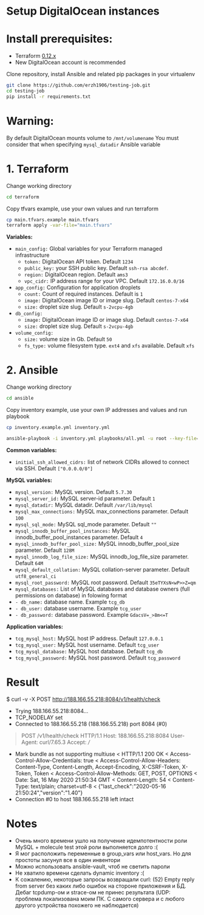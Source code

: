 # Setup DigitalOcean instances

# Install prerequisites:
  - Terraform [0.12.x](https://releases.hashicorp.com/terraform/0.12.25/terraform_0.12.25_linux_amd64.zip) 
  - New DigitalOcean account is recommended

Clone repository, install Ansible and related pip packages in your virtualenv

```sh
git clone https://github.com/erzh1906/testing-job.git
cd testing-job
pip install -r requirements.txt
```

# Warning:

By default DigitalOcean mounts volume to `/mnt/volumename`
You must consider that when specifying `mysql_datadir` Ansible variable

# 1. Terraform

Change working directory

```sh
cd terraform
```

Copy tfvars example, use your own values and run terraform

```sh
cp main.tfvars.example main.tfvars
terraform apply -var-file="main.tfvars"
```

**Variables:**
  - `main_config:` Global variables for your Terraform managed infrastructure
    - `token:` DigitalOcean API token. Default `1234`
    - `public_key:` your SSH public key. Default `ssh-rsa abcdef`.
    - `region:` DigitalOcean region. Default `ams3`
    - `vpc_cidr:` IP address range for your VPC. Default `172.16.0.0/16`
  - `app_config:` Configuration for application droplets
    - `count:` Count of required instances. Default is `1`
    - `image:` DigitalOcean image ID or image slug. Default `centos-7-x64`
    - `size:` droplet size slug. Default `s-2vcpu-4gb`
  - `db_config:`
    - `image:` DigitalOcean image ID or image slug. Default `centos-7-x64`
    - `size:` droplet size slug. Default `s-2vcpu-4gb`
  - `volume_config:`
    - `size:` volume size in Gb. Default `50`
    - `fs_type:` volume filesystem type. `ext4` and `xfs` available. Default `xfs`

# 2. Ansible 

Change working directory

```sh
cd ansible
```

Copy inventory example, use your own IP addresses and values and run playbook

```sh
cp inventory.example.yml inventory.yml

ansible-playbook -i inventory.yml playbooks/all.yml -u root --key-file=/path/to/your/private/key.rsa
```

**Common variables:**

  - `initial_ssh_allowed_cidrs:` list of network CIDRs allowed to connect via SSH. Default `["0.0.0.0/0"]`

**MySQL variables:**

  - `mysql_version:` MySQL version. Default `5.7.30`
  - `mysql_server_id:` MySQL server-id parameter. Default `1` 
  - `mysql_datadir:` MySQL datadir. Default `/var/lib/mysql`
  - `mysql_max_connections:` MySQL max_connections parameter. Default `100`
  - `mysql_sql_mode:` MySQL sql_mode parameter. Default `""`
  - `mysql_innodb_buffer_pool_instances:` MySQL innodb_buffer_pool_instances parameter. Default `4`
  - `mysql_innodb_buffer_pool_size:` MySQL innodb_buffer_pool_size parameter. Default `128M`
  - `mysql_innodb_log_file_size:` MySQL innodb_log_file_size parameter. Default `64M`
  - `mysql_default_collation:` MySQL collation-server parameter. Default `utf8_general_ci`
  - `mysql_root_password:` MySQL root password. Default `35eTYXsN<wP>>Z=qm`
  - `mysql_databases:` List of MySQL databases and database owners (full permissions on database) in folowing format
  -  `- db_name:` database name. Example `tcg_db`
  -  `- db_user:` database username. Example `tcg_user`
  -  `- db_password:` database password. Example `GdacsV=_>8m<=T`

**Application variables:**

  - `tcg_mysql_host:` MySQL host IP address. Default `127.0.0.1`
  - `tcg_mysql_user:` MySQL host username. Default `tcg_user`
  - `tcg_mysql_database:` MySQL host database. Default `tcg_db`
  - `tcg_mysql_password:` MySQL host password. Default `tcg_password`

# Result

$ curl -v -X POST http://188.166.55.218:8084/v1/health/check
*   Trying 188.166.55.218:8084...
* TCP_NODELAY set
* Connected to 188.166.55.218 (188.166.55.218) port 8084 (#0)
> POST /v1/health/check HTTP/1.1
> Host: 188.166.55.218:8084
> User-Agent: curl/7.65.3
> Accept: */*
> 
* Mark bundle as not supporting multiuse
< HTTP/1.1 200 OK
< Access-Control-Allow-Credentials: true
< Access-Control-Allow-Headers: Content-Type, Content-Length, Accept-Encoding, X-CSRF-Token, X-Token, Token
< Access-Control-Allow-Methods: GET, POST, OPTIONS
< Date: Sat, 16 May 2020 21:50:34 GMT
< Content-Length: 54
< Content-Type: text/plain; charset=utf-8
< 
{"last_check":"2020-05-16 21:50:24","version":"1.40"}
* Connection #0 to host 188.166.55.218 left intact

# Notes 

  - Очень много времени ушло на получение идемпотентности роли MySQL + molecule test этой роли выполняется долго :(
  - Я мог расположить переменные в group_vars или host_vars. Но для простоты засунул все в один инвентори
  - Можно использовать ansible-vault, чтоб не светить пароли
  - Не хватило времени сделать dynamic inventory :(
  - К сожалению, некоторые запросы возвращали curl: (52) Empty reply from server без каких либо ошибок на стороне приложения и БД. Дебаг tcpdump-ом и strace-ом не принес результата (UDP: проблема локализована моим ПК. С самого сервера и с любого другого устройства похожего не наблюдается)
